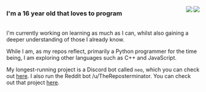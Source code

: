 <p align="left">
  <a href="https://github.com/nickofolas">
    <img align="right" src="https://github-readme-stats.vercel.app/api?username=nickofolas&show_icons=true&hide_border=true&theme=ayu-mirage&bg_color=00000000" />
  </a>
  <a href="https://github.com/nickofolas">
    <img align="right" src="https://github-readme-stats.vercel.app/api/top-langs/?username=nickofolas&theme=ayu-mirage&hide_border=true&layout=compact&card_width=445&bg_color=00000000" />
  </a>
  
  ### I'm a 16 year old that loves to program
  <br>I'm currently working on learning as much as I can, 
  whilst also gaining a deeper understanding of those I already know.
  
  While I am, as my repos reflect, primarily a Python programmer for the time being, 
  I am exploring other languages such as C++ and JavaScript.
  
  My longest-running project is a Discord bot called `neo`, which you 
  can check out [here](https://github.com/nickofolas/neo). I also run the
  Reddit bot /u/TheReposterminator. You can check out that project [here](https://github.com/nickofolas/TheReposterminator).
</p>

<!--
**nickofolas/nickofolas** is a ✨ _special_ ✨ repository because its `README.md` (this file) appears on your GitHub profile.

Here are some ideas to get you started:

- 🔭 I’m currently working on ...
- 🌱 I’m currently learning ...
- 👯 I’m looking to collaborate on ...
- 🤔 I’m looking for help with ...
- 💬 Ask me about ...
- 📫 How to reach me: ...
- 😄 Pronouns: ...
- ⚡ Fun fact: ...
-->

